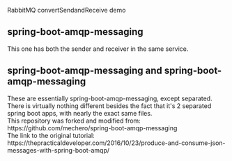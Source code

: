 RabbitMQ convertSendandReceive demo

<h2>spring-boot-amqp-messaging</h2>
This one has both the sender and receiver in the same service. 

<h2>spring-boot-amqp-messaging and spring-boot-amqp-messaging</h2>
These are essentially spring-boot-amqp-messaging, except separated.
There is virtually nothing different besides the fact that it's 2 
separated spring boot apps, with nearly the exact same files. 


<br>
This repository was forked and modified from:
https://github.com/mechero/spring-boot-amqp-messaging


<br>
The link to the original tutorial:
https://thepracticaldeveloper.com/2016/10/23/produce-and-consume-json-messages-with-spring-boot-amqp/
